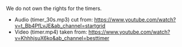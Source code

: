 We do not own the rights for the timers.
- Audio (timer_30s.mp3) cut from: https://www.youtube.com/watch?v=t_Bb4PfLvJE&ab_channel=startgrid
- Video (timer.mp4) taken from: https://www.youtube.com/watch?v=KhhhjsuX6ko&ab_channel=besttimer